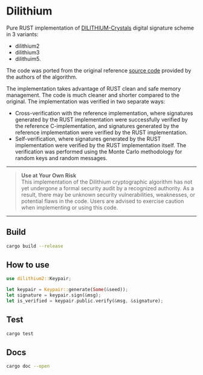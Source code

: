 # Dilithium

Pure RUST implementation of [DILITHIUM-Crystals](https://pq-crystals.org/dilithium/) digital signature scheme in 3 variants:
- dilithium2 
- dilithium3 
- dilithuim5.

The code was ported from the original reference [source code](https://github.com/pq-crystals/dilithium) provided by the authors of the algorithm. 

The implementation takes advantage of RUST  clean and safe memory management. The code is much cleaner and shorter compared to the original.
The implementation was verified in two separate ways:
- Cross-verification with the reference implementation, where signatures generated by the RUST implementation were successfully verified by the reference C-implementation, and signatures generated by the reference implementation were verified by the RUST implementation.
- Self-verification, where signatures generated by the RUST implementation were verified by the RUST implementation itself. The verification was performed using the Monte Carlo methodology for random keys and random messages.

---
> **Use at Your Own Risk**  
> This implementation of the Dilithium cryptographic algorithm has not yet undergone a formal security audit by a recognized authority. As a result, there may be unknown security vulnerabilities, weaknesses, or potential flaws in the code. Users are advised to exercise caution when implementing or using this code.
---

## Build
```bash
cargo build --release
```

## How to use
```rust
use dilithium2::Keypair;

let keypair = Keypair::generate(Some(&seed));
let signature = keypair.sign(&msg);
let is_verified = keypair.public.verify(&msg, &signature);
```

## Test
```bash
cargo test
```
## Docs
```bash
cargo doc --open
```